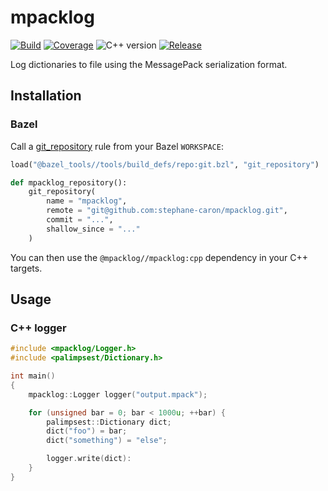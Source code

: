 # mpacklog

[![Build](https://img.shields.io/github/workflow/status/stephane-caron/mpacklog/Bazel)](https://github.com/stephane-caron/mpacklog/actions)
[![Coverage](https://coveralls.io/repos/github/stephane-caron/mpacklog/badge.svg?branch=main)](https://coveralls.io/github/stephane-caron/mpacklog?branch=main)
![C++ version](https://img.shields.io/badge/C++-17/20-blue.svg?style=flat)
[![Release](https://img.shields.io/github/v/release/stephane-caron/mpacklog.svg?sort=semver)](https://github.com/stephane-caron/palimpsest/releases)

Log dictionaries to file using the MessagePack serialization format.

## Installation

### Bazel

Call a [git\_repository](https://bazel.build/rules/lib/repo/git#git_repository) rule from your Bazel ``WORKSPACE``:

```python
load("@bazel_tools//tools/build_defs/repo:git.bzl", "git_repository")

def mpacklog_repository():
    git_repository(
        name = "mpacklog",
        remote = "git@github.com:stephane-caron/mpacklog.git",
        commit = "...",
        shallow_since = "..."
    )
```

You can then use the ``@mpacklog//mpacklog:cpp`` dependency in your C++ targets.

## Usage

### C++ logger

```cpp
#include <mpacklog/Logger.h>
#include <palimpsest/Dictionary.h>

int main()
{
    mpacklog::Logger logger("output.mpack");

    for (unsigned bar = 0; bar < 1000u; ++bar) {
        palimpsest::Dictionary dict;
        dict("foo") = bar;
        dict("something") = "else";

        logger.write(dict):
    }
}
```

